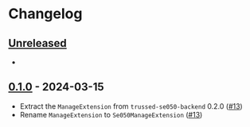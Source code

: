 # Changelog

## [Unreleased][]

-

[Unreleased]: https://github.com/Nitrokey/trussed-se050-backend/compare/se050-manage-v0.1.0...HEAD

## [0.1.0][] - 2024-03-15

- Extract the `ManageExtension` from `trussed-se050-backend` 0.2.0 ([#13][])
- Rename `ManageExtension` to `Se050ManageExtension` ([#13][])

[#13]: https://github.com/Nitrokey/trussed-se050-backend/pull/13

[0.1.0]: https://github.com/Nitrokey/trussed-se050-backend/releases/tag/se050-manage-v0.1.0
